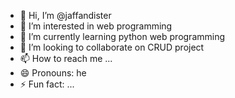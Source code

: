 - 👋 Hi, I’m @jaffandister
- 👀 I’m interested in web programming
- 🌱 I’m currently learning python web programming
- 💞️ I’m looking to collaborate on CRUD project
- 📫 How to reach me ...
- 😄 Pronouns: he
- ⚡ Fun fact: ...

<!---
jaffandister/jaffandister is a ✨ special ✨ repository because its `README.md` (this file) appears on your GitHub profile.
You can click the Preview link to take a look at your changes.
--->
